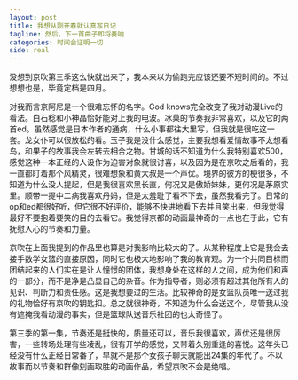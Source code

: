 ```yaml
---
layout: post
title: 我想从刚开春就认真写日记
tagline: 然后，下一首曲子即将奏响
categories: 时间会证明一切
side: real
---
```


没想到京吹第三季这么快就出来了，我本来以为偷跑完应该还要不短时间的。不过想想也是，毕竟定档是四月。

对我而言京阿尼是一个很难忘怀的名字。God knows完全改变了我对动漫Live的看法。白石稔和小神晶恰好能对上我的电波。冰菓的节奏我非常喜欢，以及它的两首ed。虽然感觉是日本作者的通病，什么小事都往大里写，但我就是很吃这一套。龙女仆可以很放松的看。玉子我是没什么感觉，主要我想看爱情故事不太想看鸟，和果子的故事我会左转去相合之物。甘城的话不知道为什么我特别喜欢500，感觉这种一本正经的人设作为迫害对象就很讨喜，以及因为是在京吹之后看的，我一直都盯着那个风精灵，很难想象和黄大叔是一个声优。境界的彼方的梗很多，不知道为什么没人提起，但是我很喜欢黑长直，何况又是傲娇妹妹，更何况是茅原实里。顺带一提中二病我喜欢丹妈，但是太羞耻了看不下去，虽然我看完了。日常的op和ed都很好听，但它很不好评价，能够不快进地看下去并且笑出来，但我觉得最好不要抱着要笑的目的去看它。我觉得京都的动画最神奇的一点也在于此，它有抚慰人心的节奏和力量。

京吹在上面我提到的作品里也算是对我影响比较大的了。从某种程度上它是我会去接手数学女篮的直接原因，同时它也极大地影响了我的教育观。为一个共同目标而团结起来的人们实在是让人憧憬的团体，我想身处在这样的人之间，成为他们和声的一部分，而不是净是凸显自己的杂音。作为指导者，则必须有超过其他所有人的见识、判断力和责任感。这是我想要过的生活。比较神奇的是女篮队员唯一送过我的礼物恰好有京吹的钥匙扣。总之就很神奇，不知道为什么会送这个，尽管我从没有遮掩我看动漫的事实，但是篮球队送音乐社团的也太奇怪了。

第三季的第一集，节奏还是挺快的，质量还可以，音乐我很喜欢，声优还是很厉害，一些转场处理有些凌乱，很有开学的感觉，又带着久别重逢的喜悦。这年头已经没有什么正经日常番了，早就不是那个女孩子聊天就能出24集的年代了。不以故事而以节奏和群像刻画取胜的动画作品，希望京吹不会是绝唱。